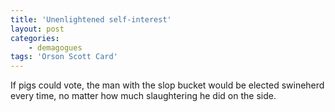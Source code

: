 ```yaml
---
title: 'Unenlightened self-interest'
layout: post
categories:
    - demagogues
tags: 'Orson Scott Card'
---
```


If pigs could vote, the man with the slop bucket would be elected swineherd every time, no matter how much slaughtering he did on the side.